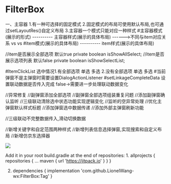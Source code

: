 # FilterBox
一、主容器
   1.有一种可选择的固定模式
   2.固定模式的布局可使用默认布局,也可通过setLayoutRes()自定义布局
   3.主容器一个模式只能对应一种样式
#主容器模式(展示的形式) ---------- 主容器样式(展示的具体布局) ------>不同与item对应关系
    vs                   vs
#item模式(展示的具体布局)  ---------- item样式(展示的具体布局)

//item是否展示全部选项 默认true
private boolean isShowAllSelect;
//item是否展示选项列表 默认false
private boolean isShowSelectList;

#ItemClickList 选中情况1.有全部选项 单选 多选  2.没有全部选项 单选 多选
#当前弹窗不是主弹窗时需要设置DialogActionListener
#setLinkageCompleteData 设置联动数据是否传入完成      false->需要进一步处理联动数据变化

//异常修复
//副弹窗添加全部选项
//副弹窗全部选项组装重复问题
//添加副弹窗确认监听
//三级联动清除选中状态功能实现逻辑变化
//监听的空异常处理
//优化主弹窗默认样式标题
//添加弹窗选中数据传递
//添加外部主弹窗刷新功能

//三级联动不完整数据传入,滑动切换数据

//新增关键字和自定范围两种样式
//新增列表信息选择弹窗,实现搜索和自定义布局
//新增仿京东选择器

[![](https://jitpack.io/v/LionelWang-wx/FilterBox.svg)](https://jitpack.io/#LionelWang-wx/FilterBox)

Add it in your root build.gradle at the end of repositories:
1.
allprojects {
		repositories {
			...
			maven { url 'https://jitpack.io' }
		}
	}
	
	
2.
   dependencies {
	        implementation 'com.github.LionelWang-wx:FilterBox:Tag'
	}

